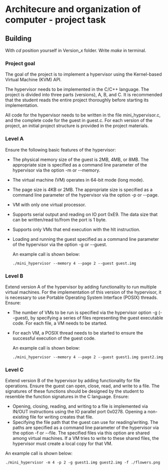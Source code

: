 # Architecure and organization of computer - project task

## Building
With *cd* position yourself in Version_*x* folder. Write *make* in terminal.

### Project goal

The goal of the project is to implement a hypervisor using the Kernel-based Virtual Machine (KVM) API.

The hypervisor needs to be implemented in the C/C++ language. The project is divided into three parts (versions), A, B, and C. It is recommended that the student reads the entire project thoroughly before starting its implementation.

All code for the hypervisor needs to be written in the file mini_hypervisor.c, and the complete code for the guest in guest.c. For each version of the project, an initial project structure is provided in the project materials.

### Level A

Ensure the following basic features of the hypervisor:

- The physical memory size of the guest is 2MB, 4MB, or 8MB. The appropriate size is specified as a command line parameter of the hypervisor via the option -m or --memory.
- The virtual machine (VM) operates in 64-bit mode (long mode).
- The page size is 4KB or 2MB. The appropriate size is specified as a command line parameter of the hypervisor via the option -p or --page.
- VM with only one virtual processor.
- Supports serial output and reading on IO port 0xE9. The data size that can be written/read to/from the port is 1 byte.
- Supports only VMs that end execution with the hlt instruction.
- Loading and running the guest specified as a command line parameter of the hypervisor via the option -g or --guest.

  An example call is shown below:
  ```
  ./mini_hypervisor --memory 4 --page 2 --guest guest.img
  ```

### Level B
Extend version A of the hypervisor by adding functionality to run multiple virtual machines. For the implementation of this version of the hypervisor, it is necessary to use Portable Operating System Interface (POSIX) threads. Ensure:

- The number of VMs to be run is specified via the hypervisor option -g (--guest), by specifying a series of files representing the guest executable code. For each file, a VM needs to be started.
- For each VM, a POSIX thread needs to be started to ensure the successful execution of the guest code.

  An example call is shown below:
  
  ```
  ./mini_hypervisor --memory 4 --page 2 --guest guest1.img guest2.img
  ```

### Level C

Extend version B of the hypervisor by adding functionality for file operations. Ensure the guest can open, close, read, and write to a file. The signatures of these functions should be designed by the student to resemble the function signatures in the C language. Ensure:

- Opening, closing, reading, and writing to a file is implemented via IN/OUT instructions using the IO parallel port 0x0278. Opening a non-existing file for writing creates that file.
- Specifying the file path that the guest can use for reading/writing. The paths are specified as a command line parameter of the hypervisor via the option -f or --file. The specified files via this option are shared among virtual machines. If a VM tries to write to these shared files, the hypervisor must create a local copy for that VM.

An example call is shown below:

```
./mini_hypervisor -m 4 -p 2 -g guest1.img guest2.img -f ./flowers.png
```
